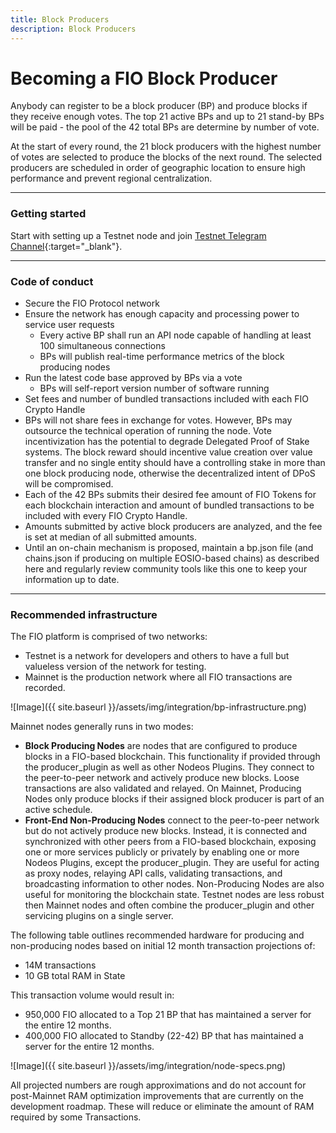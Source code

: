 ```yaml
---
title: Block Producers
description: Block Producers
---
```

# Becoming a FIO Block Producer

Anybody can register to be a block producer (BP) and produce blocks if they receive enough votes. The top 21 active BPs and up to 21 stand-by BPs will be paid - the pool of the 42 total BPs are determine by number of vote.

At the start of every round, the 21 block producers with the highest number of votes are selected to produce the blocks of the next round. The selected producers are scheduled in order of geographic location to ensure high performance and prevent regional centralization.

---
### Getting started

Start with setting up a Testnet node and join [Testnet Telegram Channel](https://t.me/fiotestnet){:target="_blank"}.

---
### Code of conduct

* Secure the FIO Protocol network
* Ensure the network has enough capacity and processing power to service user requests
  * Every active BP shall run an API node capable of handling at least 100 simultaneous connections
  * BPs will publish real-time performance metrics of the block producing nodes
* Run the latest code base approved by BPs via a vote 
  * BPs will self-report version number of software running
* Set fees and number of bundled transactions included with each FIO Crypto Handle
* BPs will not share fees in exchange for votes. However, BPs may outsource the technical operation of running the node. Vote incentivization has the potential to degrade Delegated Proof of Stake systems. The block reward should incentive value creation over value transfer and no single entity should have a controlling stake in more than one block producing node, otherwise the decentralized intent of DPoS will be compromised.
* Each of the 42 BPs submits their desired fee amount of FIO Tokens for each blockchain interaction and amount of bundled transactions to be included with every FIO Crypto Handle.
* Amounts submitted by active block producers are analyzed, and the fee is set at median of all submitted amounts.
* Until an on-chain mechanism is proposed, maintain a bp.json file (and chains.json if producing on multiple EOSIO-based chains) as described here and regularly review community tools like this one to keep your information up to date.

---
### Recommended infrastructure

The FIO platform is comprised of two networks:

* Testnet is a network for developers and others to have a full but valueless version of the network for testing.
* Mainnet is the production network where all FIO transactions are recorded.

![Image]({{ site.baseurl }}/assets/img/integration/bp-infrastructure.png)

Mainnet nodes generally runs in two modes:

* **Block Producing Nodes** are nodes that are configured to produce blocks in a FIO-based blockchain. This functionality if provided through the producer_plugin as well as other Nodeos Plugins. They connect to the peer-to-peer network and actively produce new blocks. Loose transactions are also validated and relayed. On Mainnet, Producing Nodes only produce blocks if their assigned block producer is part of an active schedule.
* **Front-End Non-Producing Nodes** connect to the peer-to-peer network but do not actively produce new blocks. Instead, it is connected and synchronized with other peers from a FIO-based blockchain, exposing one or more services publicly or privately by enabling one or more Nodeos Plugins, except the producer_plugin. They are useful for acting as proxy nodes, relaying API calls, validating transactions, and broadcasting information to other nodes. Non-Producing Nodes are also useful for monitoring the blockchain state.
Testnet nodes are less robust then Mainnet nodes and often combine the producer_plugin and other servicing plugins on a single server.

The following table outlines recommended hardware for producing and non-producing nodes based on initial 12 month transaction projections of:

* 14M transactions
* 10 GB total RAM in State

This transaction volume would result in:

* 950,000 FIO allocated to a Top 21 BP that has maintained a server for the entire 12 months.
* 400,000 FIO allocated to Standby (22-42) BP that has maintained a server for the entire 12 months.

![Image]({{ site.baseurl }}/assets/img/integration/node-specs.png)

All projected numbers are rough approximations and do not account for post-Mainnet RAM optimization improvements that are currently on the development roadmap. These will reduce or eliminate the amount of RAM required by some Transactions.


